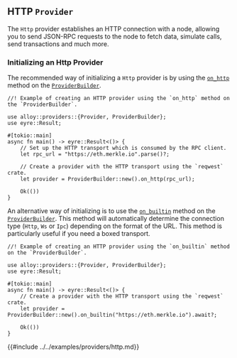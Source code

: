 ## HTTP `Provider`

The `Http` provider establishes an HTTP connection with a node, allowing you to send JSON-RPC requests to the node to fetch data, simulate calls, send transactions and much more.

### Initializing an Http Provider

The recommended way of initializing a `Http` provider is by using the [`on_http`](https://docs.rs/alloy/latest/alloy/providers/struct.ProviderBuilder.html#method.on_http) method on the [`ProviderBuilder`](https://docs.rs/alloy/latest/alloy/providers/struct.ProviderBuilder.html).

```rust,ignore
//! Example of creating an HTTP provider using the `on_http` method on the `ProviderBuilder`.

use alloy::providers::{Provider, ProviderBuilder};
use eyre::Result;

#[tokio::main]
async fn main() -> eyre::Result<()> {
    // Set up the HTTP transport which is consumed by the RPC client.
    let rpc_url = "https://eth.merkle.io".parse()?;

    // Create a provider with the HTTP transport using the `reqwest` crate.
    let provider = ProviderBuilder::new().on_http(rpc_url);

    Ok(())
}
```

An alternative way of initializing is to use the [`on_builtin`](https://docs.rs/alloy/latest/alloy/providers/struct.ProviderBuilder.html#method.on_builtin) method on the [`ProviderBuilder`](https://docs.rs/alloy/latest/alloy/providers/struct.ProviderBuilder.html). This method will automatically determine the connection type (`Http`, `Ws` or `Ipc`) depending on the format of the URL. This method is particularly useful if you need a boxed transport.

```rust,ignore
//! Example of creating an HTTP provider using the `on_builtin` method on the `ProviderBuilder`.

use alloy::providers::{Provider, ProviderBuilder};
use eyre::Result;

#[tokio::main]
async fn main() -> eyre::Result<()> {
    // Create a provider with the HTTP transport using the `reqwest` crate.
    let provider = ProviderBuilder::new().on_builtin("https://eth.merkle.io").await?;

    Ok(())
}
```

{{#include ../../examples/providers/http.md}}
